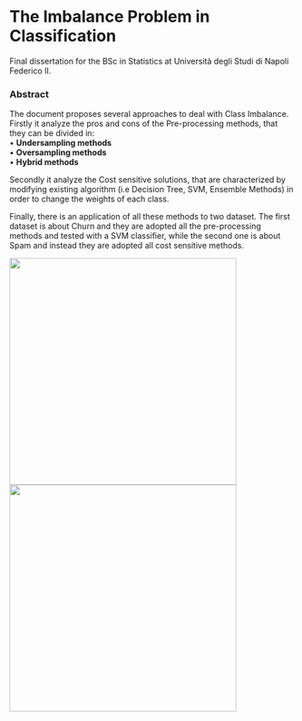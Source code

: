 # The Imbalance Problem in Classification

Final dissertation for the BSc in Statistics at Università degli Studi di Napoli Federico II.

### Abstract

The document proposes several approaches to deal with Class Imbalance. Firstly it analyze the pros and cons of the Pre-processing methods, that  they can be divided in: \
• **Undersampling methods** \
• **Oversampling methods** \
• **Hybrid methods** 

Secondly it analyze the Cost sensitive solutions, that are characterized by modifying existing algorithm (i.e Decision Tree, SVM, Ensemble Methods) in order to change the weights of each class. 

Finally, there is an application of all these methods to two dataset. The first dataset is about Churn and they are adopted all the pre-processing methods and tested with a SVM classifier,
while the second one is about Spam and instead they are adopted all cost sensitive methods.


<p float="left">
  <img src="https://user-images.githubusercontent.com/103529789/185748328-c458b20e-7ba0-4381-a304-80ba40898faa.jpeg" width="400"/>
  <img src="https://user-images.githubusercontent.com/103529789/185748409-f9f23d66-46dc-4a36-bc13-e7f199ef0dce.png" width="400"/> 
</p>

